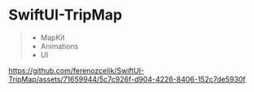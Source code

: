 # SwiftUI-TripMap
> - MapKit
> - Animations
> - UI

https://github.com/ferenozcelik/SwiftUI-TripMap/assets/71659944/5c7c926f-d904-4226-8406-152c7de5930f

